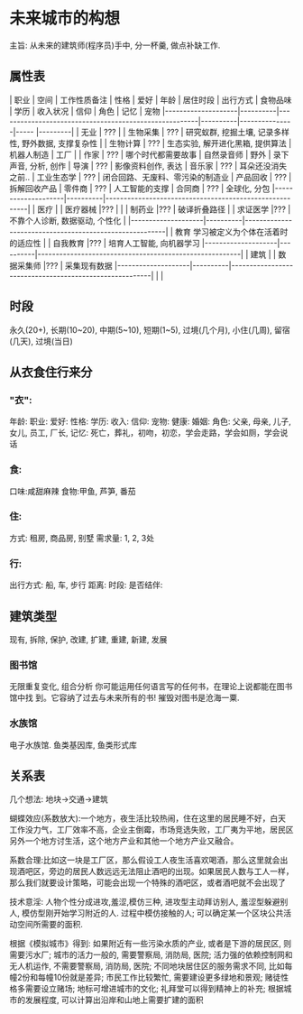 # 未来城市的构想

主旨: 从未来的建筑师(程序员)手中, 分一杯羹, 做点补缺工作.
## 属性表

| 职业                | 空间     | 工作性质备注                                            | 性格     | 爱好           | 年龄 |  居住时段 | 出行方式 | 食物品味 | 学历 | 收入状况 | 信仰 | 角色 | 记忆 | 宠物
|--------------------|----------|-------------------------------------------------------|----------|---------------|----- |---------|
| 无业                | ???      |
| 生物采集            | ???      | 研究蚁群, 挖掘土壤, 记录多样性, 野外数据, 支撑复杂性        |
| 生物计算            | ???      | 生态实验, 解开进化黑箱, 提供算法
| 机器人制造          | 工厂      | 
| 作家               | ???       | 哪个时代都需要故事
| 自然录音师          | 野外      | 录下声音, 分析, 创作
| 导演               | ???       | 影像资料创作, 表达
| 音乐家              | ???      | 耳朵还没消失之前..
| 工业生态学          | ???       | 闭合回路、无废料、零污染的制造业
| 产品回收            | ???      | 拆解回收产品
| 零件商              | ???      | 人工智能的支撑
| 合同商              | ???      | 全球化, 分包
|--------------------|----------|--------------------------------------------------------|
| 医疗                                                                                    |
| 医疗器械            |???       |                                                        |
| 制药业              |???       | 破译折叠路径                                             |
| 求证医学            |???       | 不靠个人诊断, 数据驱动, 个性化                             |
|--------------------|----------|--------------------------------------------------------|
| 教育                     学习被定义为个体在活着时的适应性                                  |
| 自我教育            |???       | 培育人工智能, 向机器学习
|--------------------|----------|--------------------------------------------------------|
| 建筑                                                                                   |
| 数据采集师          |???        | 采集现有数据
|--------------------|----------|--------------------------------------------------------|
|                                                                                        |

## 时段
永久(20+), 长期(10~20), 中期(5~10), 短期(1~5), 过境(几个月), 小住(几周), 留宿(几天), 过境(当日)

## 从衣食住行来分

### "衣":
年龄:
职业:
爱好:
性格:
学历:
收入:
信仰:
宠物:
健康:
婚姻:
角色: 父亲, 母亲, 儿子, 女儿, 员工, 厂长, 
记忆: 死亡，葬礼，初吻，初恋，学会走路，学会如厕，学会说话

### 食:
口味:咸甜麻辣
食物:甲鱼, 芦笋, 番茄

### 住:
方式: 租房, 商品房, 别墅
需求量: 1, 2, 3处

### 行:
出行方式: 船, 车, 步行
距离: 
时段:
是否结伴:

## 建筑类型
现有, 拆除, 保护, 改建, 扩建, 重建, 新建, 发展

### 图书馆
无限重复变化, 组合分析
你可能运用任何语言写的任何书，在理论上说都能在图书馆中找 到。它容纳了过去与未来所有的书!
摧毁对图书是沧海一粟.

### 水族馆
电子水族馆.
鱼类基因库, 鱼类形式库

## 关系表

几个想法:
地块->交通->建筑

蝴蝶效应(系数放大):一个地方，夜生活比较热闹，住在这里的居民睡不好，白天工作没力气，工厂效率不高，企业主倒霉，市场竞选失败，工厂夷为平地，居民区另外一个地方讨生活，这个地方产业和其他一个地方产业又融合。

系数合理:比如这一块是工厂区，那么假设工人夜生活喜欢喝酒，那么这里就会出现酒吧区，旁边的居民人数远远无法阻止酒吧的出现。如果居民人数与工人一样，那么我们就要设计策略，可能会出现一个特殊的酒吧区，或者酒吧就不会出现了

技术意淫: 人物个性分成进攻,羞涩,模仿三种, 进攻型主动拜访别人, 羞涩型躲避别人, 模仿型刚开始学习附近的人. 过程中模仿接触的人; 可以确定某一个区块公共活动空间所需要的面积.

根据《模拟城市》得到:
如果附近有一些污染水质的产业, 或者是下游的居民区, 则需要污水厂; 
城市的活力一般的, 需要警察局, 消防局, 医院; 活力强的依赖控制网和无人机运作, 不需要警察局, 消防局, 医院;
不同地块居住区的服务需求不同, 比如每幢2份和每幢10份就是差异;
市民工作比较繁忙, 需要建设更多绿地和景观; 赌徒性格多需要设立赌场; 地标可增进城市的文化; 礼拜堂可以得到精神上的补充; 根据城市的发展程度, 可以计算出沿岸和山地上需要扩建的面积
